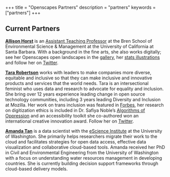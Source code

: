 +++
title = "Openscapes Partners"
description = "partners"
keywords = ["partners"]
+++


## Current Partners

**[Allison Horst](https://www.allisonhorst.com/)** is an [Assistant Teaching Professor](https://bren.ucsb.edu/people/allison-horst) at the Bren School of Environmental Science & Management at the University of California at Santa Barbara. With a background in the fine arts, she also works digitally; see her Openscapes open landscapes in the [gallery](/gallery), her [stats illustrations](https://github.com/allisonhorst/stats-illustrations) and follow her on [Twitter](https://twitter.com/allison_horst). 

**[Tara Robertson](https://tararobertson.ca/)** works with leaders to make companies more diverse, equitable and inclusive so that they can make inclusive and innovative products and services that the world needs. Tara is an intersectional feminist who uses data and research to advocate for equality and inclusion. She bring over 12 years experience leading change in open source technology communities, including 3 years leading Diversity and Inclusion at Mozilla. Her work on trans inclusion was featured in [Forbes](https://www.forbes.com/sites/janicegassam/2019/04/28/how-to-support-your-transgender-employees), her research on digitization ethics is included in Dr. Safiya Noble’s [Algorithms of Oppression](https://safiyaunoble.com/research-writing/) and an accessibility toolkit she co-authored won an international creative innovation award. Follow her on [Twitter](https://twitter.com/tararobertson).

**[Amanda Tan](https://escience.washington.edu/people/amanda-tan/)** is a data scientist with the [eScience Institute](https://escience.washington.edu/) at the University of Washington. She primarily helps researchers migrate their work to the cloud and facilitates strategies for open data access, effective data visualization and collaborative cloud-based tools. Amanda received her PhD in Civil and Environmental Engineering from the University of Washington with a focus on understanding water resources management in developing countries. She is currently building decision support frameworks through cloud-based delivery models.

<br>

<!---
Sean Kross
Tara Robertson
2i2c
Carpentries

--->
